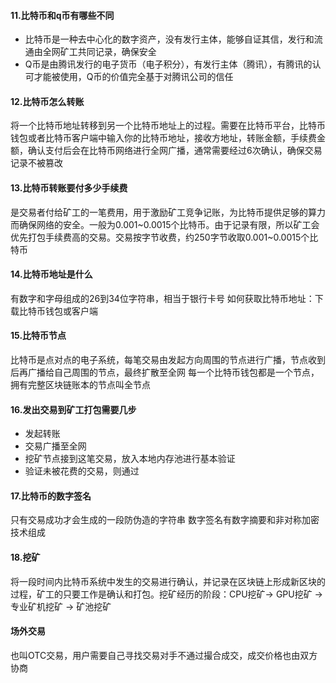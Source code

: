 #### 11.比特币和q币有哪些不同
- 比特币是一种去中心化的数字资产，没有发行主体，能够自证其信，发行和流通由全网矿工共同记录，确保安全
- Q币是由腾讯发行的电子货币（电子积分），有发行主体（腾讯），有腾讯的认可才能被使用，Q币的价值完全基于对腾讯公司的信任

#### 12.比特币怎么转账
将一个比特币地址转移到另一个比特币地址上的过程。需要在比特币平台，比特币钱包或者比特币客户端中输入你的比特币地址，接收方地址，转账金额，手续费金额，确认支付后会在比特币网络进行全网广播，通常需要经过6次确认，确保交易记录不被篡改


#### 13.比特币转账要付多少手续费
是交易者付给矿工的一笔费用，用于激励矿工竞争记账，为比特币提供足够的算力而确保网络的安全。一般为0.001~0.0015个比特币。由于记录有限，所以矿工会优先打包手续费高的交易。交易按字节收费，约250字节收取0.001~0.0015个比特币

#### 14.比特币地址是什么
有数字和字母组成的26到34位字符串，相当于银行卡号
如何获取比特币地址：下载比特币钱包或客户端

#### 15.比特币节点
比特币是点对点的电子系统，每笔交易由发起方向周围的节点进行广播，节点收到后再广播给自己周围的节点，最终扩散至全网
每一个比特币钱包都是一个节点，拥有完整区块链账本的节点叫全节点

#### 16.发出交易到矿工打包需要几步
- 发起转账
- 交易广播至全网
- 挖矿节点接到这笔交易，放入本地内存池进行基本验证
- 验证未被花费的交易，则通过

#### 17.比特币的数字签名
只有交易成功才会生成的一段防伪造的字符串
数字签名有数字摘要和非对称加密技术组成

#### 18.挖矿
将一段时间内比特币系统中发生的交易进行确认，并记录在区块链上形成新区块的过程，矿工的只要工作是确认和打包。挖矿经历的阶段：CPU挖矿-> GPU挖矿 -> 专业矿机挖矿 -> 矿池挖矿


#### 场外交易
也叫OTC交易，用户需要自己寻找交易对手不通过撮合成交，成交价格也由双方协商